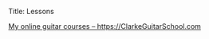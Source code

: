 Title: Lessons

<p><a href="https://ClarkeGuitarSchool.com" target="_blank">My online guitar courses – https://ClarkeGuitarSchool.com</a></p>

